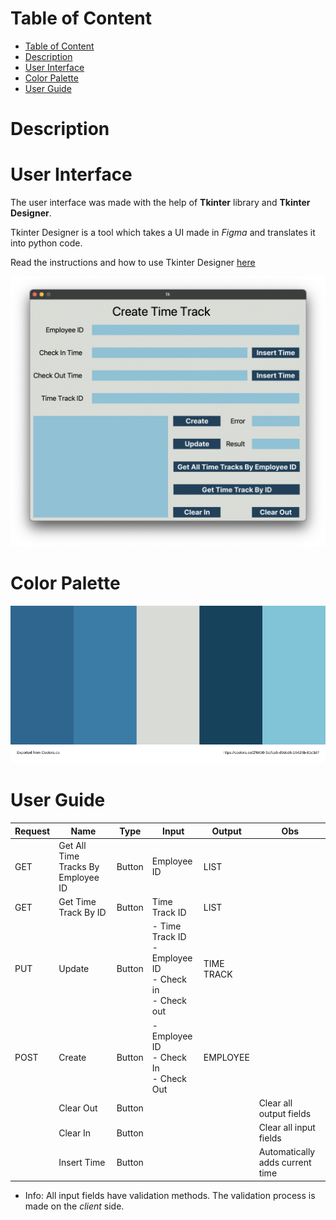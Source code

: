 # Table of Content

- [Table of Content](#table-of-content)
- [Description](#description)
- [User Interface](#user-interface)
- [Color Palette](#color-palette)
- [User Guide](#user-guide)

# Description

# User Interface 

The user interface was made with the help of **Tkinter** library and **Tkinter Designer**.

Tkinter Designer is a tool which takes a UI made in *Figma* and translates it into python code.

Read the instructions and how to use Tkinter Designer [here](https://github.com/ParthJadhav/Tkinter-Designer)

![ui](../../media/ui_2.png)

# Color Palette

![color_palette](../../media/color_palette_2.svg)

# User Guide

| Request | Name                               | Type   | Input                                                            | Output     | Obs                             |
| ------- | ---------------------------------- | ------ | ---------------------------------------------------------------- | ---------- | ------------------------------- |
| GET     | Get All Time Tracks By Employee ID | Button | Employee ID                                                      | LIST       |                                 |
| GET     | Get Time Track By ID               | Button | Time Track ID                                                    | LIST       |                                 |
| PUT     | Update                             | Button | - Time Track ID<br/>- Employee ID<br/>- Check in<br/>- Check out | TIME TRACK |                                 |
| POST    | Create                             | Button | - Employee ID<br/>- Check In<br/>- Check Out                     | EMPLOYEE   |                                 |
|         | Clear Out                          | Button |                                                                  |            | Clear all output fields         |
|         | Clear In                           | Button |                                                                  |            | Clear all input fields          |
|         | Insert Time                        | Button |                                                                  |            | Automatically adds current time |

- Info: All input fields have validation methods. The validation process is made on the *client* side.

